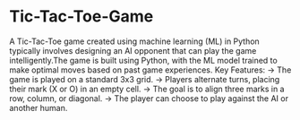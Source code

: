 # Tic-Tac-Toe-Game
A Tic-Tac-Toe game created using machine learning (ML) in Python typically involves designing an AI opponent that can play the game intelligently.The game is built using Python, with the ML model trained to make optimal moves based on past game experiences.
Key Features:
-> The game is played on a standard 3x3 grid.
-> Players alternate turns, placing their mark (X or O) in an empty cell.
-> The goal is to align three marks in a row, column, or diagonal.
-> The player can choose to play against the AI or another human.

